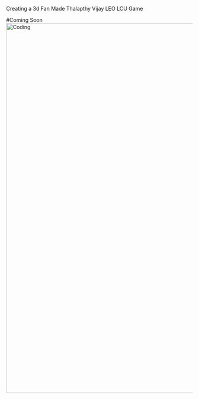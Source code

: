 Creating a 3d Fan Made Thalapthy Vijay LEO LCU Game

#Coming Soon
<img align="left" alt="Coding" width="1000" src="https://github.com/prathakpr/Leo_LCU_Game/blob/master/leo%20game%20soon.jpg">
